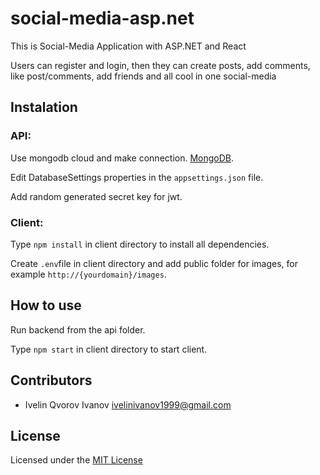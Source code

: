 # social-media-asp.net

This is Social-Media Application with ASP.NET and React

Users can register and login, then they can create posts, add comments, like post/comments, add friends and all cool in one social-media

## Instalation

### API:

Use mongodb cloud and make connection. [MongoDB](https://www.mongodb.com).

Edit DatabaseSettings properties in the `appsettings.json` file.

Add random generated secret key for jwt.

### Client:

Type `npm install` in client directory to install all dependencies.

Create `.env`file in client directory and add public folder for images, for example `http://{yourdomain}/images`.

## How to use

Run backend from the api folder.

Type `npm start` in client directory to start client.

## Contributors

-   Ivelin Qvorov Ivanov <ivelinivanov1999@gmail.com>

## License

Licensed under the [MIT License](LICENSE)
